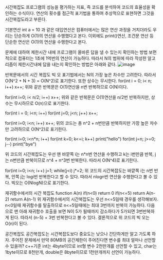 시간복잡도
프로그램의 성능을 평가하는 지표, 즉 코드를 분석하여 코드의 효율성을 확인하는 수식이다.
연산의 횟수를 점근적 표기법을 통하여 추상적으로 표현하면 그것을 시간복잡도라고 부른다.

기본연산
int a = 10 과 같은 대입연산은 컴퓨터에서는 많은 연산 과정을 거치더라도 우리는 단순하게 O(1)의 연산을 수행했다고 본다.
이외에도 print()연산, 조건문 연산 등 단순한 연산은 O(1)의 연산을 수행한다고 본다.

문제에 대하여 제한시간 내에 프로그램이 올바른 답을 낼 수 있는지 확인하는 방법
보편적으로 컴퓨터는 1초에 1억번의 연산이 가능하다. 따라서 N의 범위에 따라 작성한 알고리즘이 제한시간내에 답을 내는지 확인하는 방법은 아래와 같다.
![image](https://user-images.githubusercontent.com/55936770/175029347-1bb017aa-0d6e-4c7b-8609-eb99fa953125.png)

반복문에서의 시간 복잡도
빅 오 표기법에서는 N의 가장 높은 차수만 고려한다. 따라서 O(N^2 + N + 3) = O(N^2)로 표기한다. 또한 상수는 무시한다.
for(int i = 0; i< n; i++)
  x++;
위와 같은 반복문은 O(1)연산을 n번 반복하므로 O(N)이다.

for(int i=0; i< n/2; i++)
  x++;
  위와 같은 반복문은 O(1)연산을 n/2번 반복하지만, 상수는 무시하므로 O(n)으로 표기한다.

for(int i = 0; i<n; i++)
  for(int j=0; j<n; j++)
      x++;

for(int i=0; i<n; i++)
  x++;
위의 코드는 총 n^2 + n번만큼 반복하지만 가장 높은 차수만 고려하므로 O(N^2)로 표기한다.

for(int i=0; i<n*n; i++)
  for(int k=0; k<=i; k++)
    print("hello")
  for(int j=n; j>=0; j--)
    print("bye")
    
위 코드의 시간복잡도는 우선 맨 바깥쪽 i는 n*n번 연산을 수행하고 k는 i번만큼 반복, j는 n번만큼 반복이므로 n^4 + n^3번 반복한다. 따라서 O(N^4)로 표기한다.

for(int i=0; i<n; i++)
  j=1;
  while(j<i)
    j*=2;
위 코드의 시간복잡도는 바깥쪽 i는 n번 반복, 안쪽 j는 logi번 반복한다고 할 수 있다. 따라서 nlogn번 연산을 수행한다고 볼 수 있다. 빅오는 O(NlogN)으로 표기한다.

재귀함수에서의 시간 복잡도
function A(n)
if(n<0)
  return 0
if(n<=5)
  return A(n-2)
return A(n-1)
위 재귀함수에서의 시간복잡도는 우선 n<=5일때 경우를 생각해보자. n<0일때 재귀함수를 탈출하므로 n<=5일때에는 최대 3번까지 반복이 가능하다.
다음으로 맨 아래 재귀함수 호출을 보면 N이 5가 될때까지 감소하다가 5가되면 3번반복하게 된다. 따라서 (n-5) + 3번 반복한다고 볼 수 있다. 
결론적으로 위 코드의 빅 오는 O(n)이 된다.

공간복잡도
공간복잡도는 시간복잡도보다 중요도는 낮으나 간단하게만 알고 가도록 하자. 주어진 문제에서 만약 80MB의 공간제한이 주어진다면 변수를 최대 얼마나 선언할 수 있을까?
c++기준 int는 4byte이므로 int형 변수 2천만개를 선언할 수 있고, char는 1byte이므로 8천만개, double은 8byte이므로 1천만개까지 선언이 가능하다.
  
    
    
